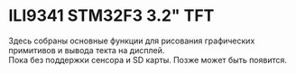 # ILI9341 STM32F3 3.2" TFT
Здесь собраны основные функции для рисования графических примитивов и вывода текта на дисплей.  
Пока без поддержки сенсора и SD карты. Позже может быть появится.
